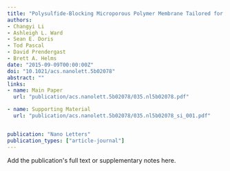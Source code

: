 ```yaml
---
title: "Polysulfide-Blocking Microporous Polymer Membrane Tailored for Hybrid Li-Sulfur Flow Batteries"
authors:
- Changyi Li
- Ashleigh L. Ward
- Sean E. Doris
- Tod Pascal
- David Prendergast
- Brett A. Helms
date: "2015-09-09T00:00:00Z"
doi: "10.1021/acs.nanolett.5b02078"
abstract: ""
links:
- name: Main Paper
  url: "publication/acs.nanolett.5b02078/035.nl5b02078.pdf"

- name: Supporting Material
  url: "publication/acs.nanolett.5b02078/035.nl5b02078_si_001.pdf"


publication: "Nano Letters"
publication_types: ["article-journal"]
---
```


Add the publication's full text or supplementary notes here.
